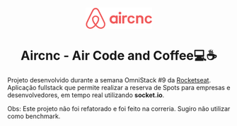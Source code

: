 <h1 align="center"><br><img src="frontend/src/assets/logo.png" alt="Aircnc"><br><br>Aircnc - Air Code and Coffee💻☕️</h1>

Projeto desenvolvido durante a semana OmniStack #9 da [Rocketseat](https://rocketseat.com.br/week-9/aulas). Aplicação fullstack que permite realizar a reserva de Spots para empresas e desenvolvedores, em tempo real utilizando **socket.io**.

Obs: Este projeto não foi refatorado e foi feito na correria. Sugiro não utilizar como benchmark.